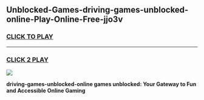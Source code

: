 
## Unblocked-Games-driving-games-unblocked-online-Play-Online-Free-jjo3v
<h3>
<a href="https://premium76.site?title=driving-games-unblocked-online&ref=26A">CLICK TO PLAY</a></h3>
<hr>

<h3>
<a href="https://premium76.site?title=driving-games-unblocked-online&ref=26A">CLICK 2 PLAY</a>
  
</h3>

<a href="https://premium76.site?title=driving-games-unblocked-online&ref=26A"><img src="https://clearcache.store/games.png"></a>


**driving-games-unblocked-online games unblocked: Your Gateway to Fun and Accessible Online Gaming**
